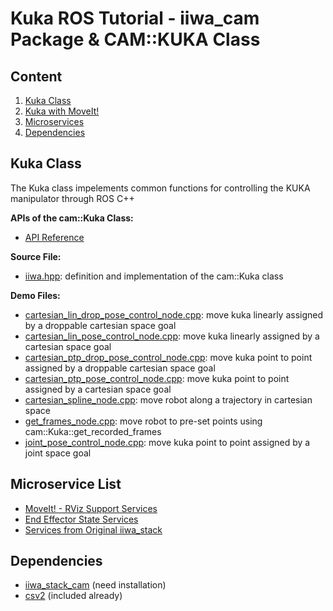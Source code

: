 # Kuka ROS Tutorial - iiwa_cam Package & CAM::KUKA Class

## Content  
1. [Kuka Class](#kuka-class)
1. [Kuka with MoveIt!](wiki/KukaMoveIt.md)
1. [Microservices](./wiki/KukaMicroservices.md)
1. [Dependencies](#dependencies)

## Kuka Class 
The Kuka class impelements common functions for controlling the KUKA manipulator through ROS C++

**APIs of the cam::Kuka Class:**
- [API Reference](./wiki/KukaClassReference.md)

**Source File:**   
- [iiwa.hpp](./include/iiwa_cam/iiwa.hpp): definition and implementation of the cam::Kuka class

**Demo Files:** 
- [cartesian_lin_drop_pose_control_node.cpp](./src/demo/cartesian_lin_drop_pose_control_node.cpp):  move kuka linearly assigned by a droppable cartesian space goal  
- [cartesian_lin_pose_control_node.cpp](./src/demo/cartesian_lin_pose_control_node.cpp):  move kuka linearly assigned by a cartesian space goal  
- [cartesian_ptp_drop_pose_control_node.cpp](./src/demo/cartesian_ptp_drop_pose_control_node.cpp):  move kuka point to point assigned by a droppable cartesian space goal  
- [cartesian_ptp_pose_control_node.cpp](./src/demo/cartesian_ptp_pose_control_node.cpp):  move kuka point to point assigned by a cartesian space goal  
- [cartesian_spline_node.cpp](./src/demo/cartesian_spline_node.cpp):  move robot along a trajectory in cartesian space  
- [get_frames_node.cpp](./src/demo/get_frames_node.cpp): move robot to pre-set points using cam::Kuka::get_recorded_frames
- [joint_pose_control_node.cpp](./src/demo/joint_pose_control_node.cpp):  move kuka point to point assigned by a joint space goal

## Microservice List
- [MoveIt! - RViz Support Services](./wiki/KukaMicroservices.md#moveit---rviz-support-services)
- [End Effector State Services ](./wiki/KukaMicroservices.md#end-effector-state-services)
- [Services from Original iiwa_stack](./wiki/KukaMicroservices.md#services-from-original-iiwastack)


## Dependencies
- [iiwa_stack_cam](https://github.com/RROS-Lab/iiwa_stack_cam) (need installation)
- [csv2](https://github.com/p-ranav/csv2) (included already)

